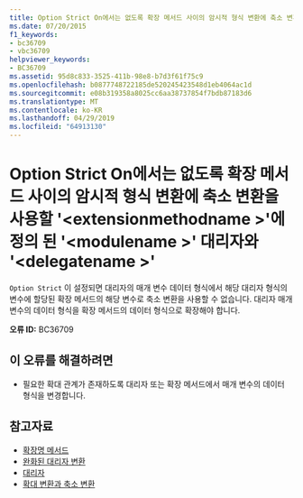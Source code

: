 ```yaml
---
title: Option Strict On에서는 없도록 확장 메서드 사이의 암시적 형식 변환에 축소 변환을 사용할 '<extensionmethodname>'에 정의 된'<modulename>'및' 대리자<delegatename>'
ms.date: 07/20/2015
f1_keywords:
- bc36709
- vbc36709
helpviewer_keywords:
- BC36709
ms.assetid: 95d8c833-3525-411b-98e8-b7d3f61f75c9
ms.openlocfilehash: b0877748722185de520245423548d1eb4064ac1d
ms.sourcegitcommit: e08b319358a8025cc6aa38737854f7bdb87183d6
ms.translationtype: MT
ms.contentlocale: ko-KR
ms.lasthandoff: 04/29/2019
ms.locfileid: "64913130"
---
```

# <a name="option-strict-on-does-not-allow-narrowing-in-implicit-type-conversions-between-extension-method-extensionmethodname-defined-in-modulename-and-delegate-delegatename"></a>Option Strict On에서는 없도록 확장 메서드 사이의 암시적 형식 변환에 축소 변환을 사용할 '\<extensionmethodname >'에 정의 된 '\<modulename >' 대리자와 '\<delegatename >'
`Option Strict` 이 설정되면 대리자의 매개 변수 데이터 형식에서 해당 대리자 형식의 변수에 할당된 확장 메서드의 해당 변수로 축소 변환을 사용할 수 없습니다. 대리자 매개 변수의 데이터 형식을 확장 메서드의 데이터 형식으로 확장해야 합니다.  
  
 **오류 ID:** BC36709  
  
## <a name="to-correct-this-error"></a>이 오류를 해결하려면  
  
- 필요한 확대 관계가 존재하도록 대리자 또는 확장 메서드에서 매개 변수의 데이터 형식을 변경합니다.  
  
## <a name="see-also"></a>참고자료

- [확장명 메서드](../../visual-basic/programming-guide/language-features/procedures/extension-methods.md)
- [완화된 대리자 변환](../../visual-basic/programming-guide/language-features/delegates/relaxed-delegate-conversion.md)
- [대리자](../../visual-basic/programming-guide/language-features/delegates/index.md)
- [확대 변환과 축소 변환](../../visual-basic/programming-guide/language-features/data-types/widening-and-narrowing-conversions.md)
